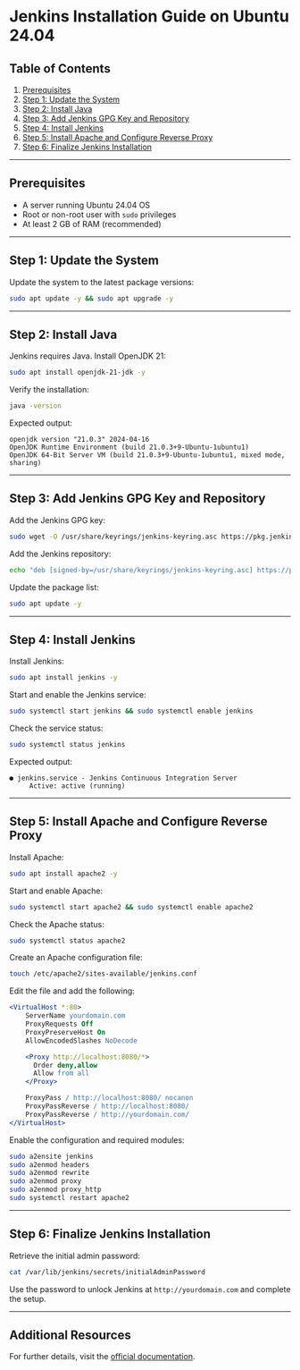 # Jenkins Installation Guide on Ubuntu 24.04

## Table of Contents

1. [Prerequisites](#prerequisites)
2. [Step 1: Update the System](#step-1-update-the-system)
3. [Step 2: Install Java](#step-2-install-java)
4. [Step 3: Add Jenkins GPG Key and Repository](#step-3-add-jenkins-gpg-key-and-repository)
5. [Step 4: Install Jenkins](#step-4-install-jenkins)
6. [Step 5: Install Apache and Configure Reverse Proxy](#step-5-install-apache-and-configure-reverse-proxy)
7. [Step 6: Finalize Jenkins Installation](#step-6-finalize-jenkins-installation)

---

## Prerequisites

- A server running Ubuntu 24.04 OS
- Root or non-root user with `sudo` privileges
- At least 2 GB of RAM (recommended)

---

## Step 1: Update the System

Update the system to the latest package versions:

```bash
sudo apt update -y && sudo apt upgrade -y
```

---

## Step 2: Install Java

Jenkins requires Java. Install OpenJDK 21:

```bash
sudo apt install openjdk-21-jdk -y
```

Verify the installation:

```bash
java -version
```

Expected output:

```plaintext
openjdk version "21.0.3" 2024-04-16
OpenJDK Runtime Environment (build 21.0.3+9-Ubuntu-1ubuntu1)
OpenJDK 64-Bit Server VM (build 21.0.3+9-Ubuntu-1ubuntu1, mixed mode, sharing)
```

---

## Step 3: Add Jenkins GPG Key and Repository

Add the Jenkins GPG key:

```bash
sudo wget -O /usr/share/keyrings/jenkins-keyring.asc https://pkg.jenkins.io/debian-stable/jenkins.io-2023.key
```

Add the Jenkins repository:

```bash
echo "deb [signed-by=/usr/share/keyrings/jenkins-keyring.asc] https://pkg.jenkins.io/debian-stable binary/" | sudo tee /etc/apt/sources.list.d/jenkins.list > /dev/null
```

Update the package list:

```bash
sudo apt update -y
```

---

## Step 4: Install Jenkins

Install Jenkins:

```bash
sudo apt install jenkins -y
```

Start and enable the Jenkins service:

```bash
sudo systemctl start jenkins && sudo systemctl enable jenkins
```

Check the service status:

```bash
sudo systemctl status jenkins
```

Expected output:

```plaintext
● jenkins.service - Jenkins Continuous Integration Server
     Active: active (running)
```

---

## Step 5: Install Apache and Configure Reverse Proxy

Install Apache:

```bash
sudo apt install apache2 -y
```

Start and enable Apache:

```bash
sudo systemctl start apache2 && sudo systemctl enable apache2
```

Check the Apache status:

```bash
sudo systemctl status apache2
```

Create an Apache configuration file:

```bash
touch /etc/apache2/sites-available/jenkins.conf
```

Edit the file and add the following:

```apache
<VirtualHost *:80>
    ServerName yourdomain.com
    ProxyRequests Off
    ProxyPreserveHost On
    AllowEncodedSlashes NoDecode

    <Proxy http://localhost:8080/*>
      Order deny,allow
      Allow from all
    </Proxy>

    ProxyPass / http://localhost:8080/ nocanon
    ProxyPassReverse / http://localhost:8080/
    ProxyPassReverse / http://yourdomain.com/
</VirtualHost>
```

Enable the configuration and required modules:

```bash
sudo a2ensite jenkins
sudo a2enmod headers
sudo a2enmod rewrite
sudo a2enmod proxy
sudo a2enmod proxy_http
sudo systemctl restart apache2
```

---

## Step 6: Finalize Jenkins Installation

Retrieve the initial admin password:

```bash
cat /var/lib/jenkins/secrets/initialAdminPassword
```

Use the password to unlock Jenkins at `http://yourdomain.com` and complete the setup.

---

## Additional Resources

For further details, visit the [official documentation](https://www.jenkins.io/).
